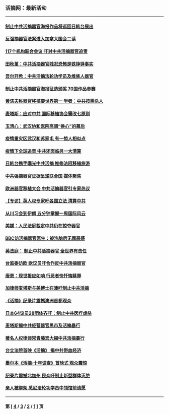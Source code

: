 ### 活摘网：最新活动
---
#### [制止中共活摘器官海报作品将巡回日韩台展出](../../pages/nf5883/n13177791.md?08270430) 
#### [反强摘器官法案进入加拿大国会二读](../../pages/nf5883/n13033450.md?08270430) 
#### [117个机构联合会议 吁对中共活摘器官追责](../../pages/nf5883/n12775087.md?08270430) 
#### [田秋堇：中共活摘器官残忍恐怖是铁铮铮事实](../../pages/nf5883/n12702148.md?08270430) 
#### [吾尔开希：中共活摘法轮功学员及维族人器官](../../pages/nf5883/n12693197.md?08270430) 
#### [制止中共活摘器官海报征选颁奖 70国作品参赛](../../pages/nf5883/n12692050.md?08270430) 
#### [黄洁夫称器官移植要世界第一 学者：中共按需杀人](../../pages/nf5883/n12572329.md?08270430) 
#### [麦塔斯：应对中共 国际移植协会需改七原则](../../pages/nf5883/n12514711.md?08270430) 
#### [玉清心：武汉协和医院高调“换心”的幕后](../../pages/nf5883/n12298730.md?08270430) 
#### [疫情重灾区武汉和苏家屯 有一惊人相似点](../../pages/nf5883/n12150824.md?08270430) 
#### [疫情下全球追责 中共还面临另一大清算](../../pages/nf5883/n12070397.md?08270430) 
#### [日韩台携手曝光中共活摘 推修法阻移植旅游](../../pages/nf5883/n11712046.md?08270430) 
#### [中共强摘器官证据呈递联合国 媒体聚焦](../../pages/nf5883/n11546426.md?08270430) 
#### [欧洲器官移植大会 中共活摘器官引专家热议](../../pages/nf5883/n11539095.md?08270430) 
#### [【专访】英人权专家吁各国立法 清算中共](../../pages/nf5883/n11367315.md?08270430) 
#### [从川习会到伊朗 五分钟掌握一周国际风云](../../pages/nf5883/n11338520.md?08270430) 
#### [美媒：人民法庭裁定中共仍在掠夺器官](../../pages/nf5883/n11334897.md?08270430) 
#### [BBC访活摘器官医生：被洗脑后无罪恶感](../../pages/nf5883/n11335935.md?08270430) 
#### [英法庭： 制止中共活摘器官 全世界有责任](../../pages/nf5883/n11330691.md?08270430) 
#### [台监委访欧 欧议员吁合作反中共活摘器官](../../pages/nf5883/n11109190.md?08270430) 
#### [唐恩：现世报应如响 行恶者快忏悔赎罪](../../pages/nf5883/n11104016.md?08270430) 
#### [加律师麦塔斯与美博士在澳吁制止中共活摘](../../pages/nf5883/n10724764.md?08270430) 
#### [《活摘》纪录片震撼澳洲首都观众](../../pages/nf5883/n10722747.md?08270430) 
#### [日本64议员28团体齐吁：制止中共医疗虐杀](../../pages/nf5883/n10587757.md?08270430) 
#### [麦塔斯揭中共经营器官黑市及活摘暴行](../../pages/nf5883/n10442407.md?08270430) 
#### [著名人权律师常青藤宾大揭中共活摘暴行](../../pages/nf5883/n10318181.md?08270430) 
#### [台立法院首映《活摘》 揭中共带血经济](../../pages/nf5883/n9938847.md?08270430) 
#### [墨尔本《活摘·十年调查》首映式 观众震惊](../../pages/nf5883/n9522572.md?08270430) 
#### [纪录片震撼北加州 民众吁制止新型群体灭绝](../../pages/nf5883/n9188314.md?08270430) 
#### [亲人被绑架 悉尼法轮功学员中领馆前请愿](../../pages/nf5883/n9056753.md?08270430) 

---
#### 第 [ [4](./4.md?08270430) / [3](./3.md?08270430) / [2](./2.md?08270430) / [1](./1.md?08270430) ] 页
